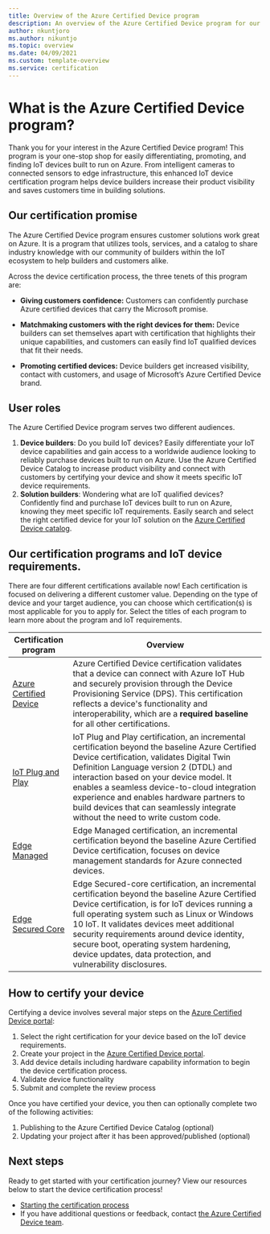 ```yaml
---
title: Overview of the Azure Certified Device program
description: An overview of the Azure Certified Device program for our partners and customers. Use these resources to start the device certification process. Find out how to certify your device, from IoT device requirements to publishing your device.
author: nkuntjoro
ms.author: nikuntjo
ms.topic: overview 
ms.date: 04/09/2021
ms.custom: template-overview
ms.service: certification
---
```


# What is the Azure Certified Device program?

Thank you for your interest in the Azure Certified Device program! This program is your one-stop shop for easily differentiating, promoting, and finding IoT devices built to run on Azure. From intelligent cameras to connected sensors to edge infrastructure, this enhanced IoT device certification program helps device builders increase their product visibility and saves customers time in building solutions.

## Our certification promise

The Azure Certified Device program ensures customer solutions work great on Azure. It is a program that utilizes tools, services, and a catalog to share industry knowledge with our community of builders within the IoT ecosystem to help builders and customers alike.

Across the device certification process, the three tenets of this program are:

- **Giving customers confidence:** Customers can confidently purchase Azure certified devices that carry the Microsoft promise.

- **Matchmaking customers with the right devices for them:** Device builders can set themselves apart with certification that highlights their unique capabilities, and customers can easily find IoT qualified devices that fit their needs.

- **Promoting certified devices:** Device builders get increased visibility, contact with customers, and usage of Microsoft’s Azure Certified Device brand.

## User roles

The Azure Certified Device program serves two different audiences.

1. **Device builders**: Do you build IoT devices? Easily differentiate your IoT device capabilities and gain access to a worldwide audience looking to reliably purchase devices built to run on Azure. Use the Azure Certified Device Catalog to increase product visibility and connect with customers by certifying your device and show it meets specific IoT device requirements.
1.  **Solution builders**: Wondering what are IoT qualified devices? Confidently find and purchase IoT devices built to run on Azure, knowing they meet specific IoT requirements. Easily search and select the right certified device for your IoT solution on the [Azure Certified Device catalog](https://devicecatalog.azure.com/).

## Our certification programs and IoT device requirements.

There are four different certifications available now! Each certification is focused on delivering a different customer value. Depending on the type of device and your target audience, you can choose which certification(s) is most applicable for you to apply for. Select the titles of each program to learn more about the program and IoT requirements.

| Certification program         |  Overview                      |
------------------------------|-------------------------------------------------|
| [Azure Certified Device](program-requirements-azure-certified-device.md)          | Azure Certified Device certification validates that a device can connect with Azure IoT Hub and securely provision through the Device Provisioning Service (DPS). This certification reflects a device's functionality and interoperability, which are a **required baseline** for all other  certifications.          |
| [IoT Plug and Play](program-requirements-pnp.md) | IoT Plug and Play certification, an incremental certification beyond the baseline Azure Certified Device certification, validates Digital Twin Definition Language version 2 (DTDL) and interaction based on your device model. It enables a seamless device-to-cloud integration experience and enables hardware partners to build devices that can seamlessly integrate without the need to write custom code.  |
| [Edge Managed](program-requirements-edge-managed.md) | Edge Managed certification, an incremental certification beyond the baseline Azure Certified Device certification, focuses on device management standards for Azure connected devices.  |
| [Edge Secured Core](program-requirements-edge-secured-core.md)                             | Edge Secured-core certification, an incremental certification beyond the baseline Azure Certified Device certification, is for IoT devices running a full operating system such as Linux or Windows 10 IoT. It validates devices meet additional security requirements around device identity, secure boot, operating system hardening, device updates, data protection, and vulnerability disclosures. |

## How to certify your device

Certifying a device involves several major steps on the [Azure Certified Device portal](https://certify.azure.com):

1. Select the right certification for your device based on the IoT device requirements.
1. Create your project in the [Azure Certified Device portal](https://certify.azure.com).
1. Add device details including hardware capability information to begin the device certification process.
1. Validate device functionality
1. Submit and complete the review process

Once you have certified your device, you then can optionally complete two of the following activities:

1. Publishing to the Azure Certified Device Catalog (optional)
1. Updating your project after it has been approved/published (optional)

## Next steps

Ready to get started with your certification journey? View our resources below to start the device certification process!

- [Starting the certification process](tutorial-00-selecting-your-certification.md)
- If you have additional questions or feedback, contact [the Azure Certified Device team](mailto:iotcert@microsoft.com).
